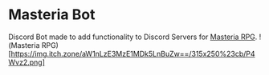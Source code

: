 # Masteria Bot
Discord Bot made to add functionality to Discord Servers for [Masteria RPG](https://oarielg.itch.io/masteria-rpg).
!(Masteria RPG)[https://img.itch.zone/aW1nLzE3MzE1MDk5LnBuZw==/315x250%23cb/P4Wvz2.png]